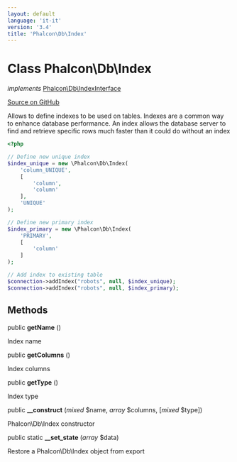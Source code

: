 ```yaml
---
layout: default
language: 'it-it'
version: '3.4'
title: 'Phalcon\Db\Index'
---
```


# Class **Phalcon\Db\Index**

*implements* [Phalcon\Db\IndexInterface](/3.4/en/api/Phalcon_Db_IndexInterface)

<a href="https://github.com/phalcon/cphalcon/tree/v3.4.0/phalcon/db/index.zep" class="btn btn-default btn-sm">Source on GitHub</a>

Allows to define indexes to be used on tables. Indexes are a common way to enhance database performance. An index allows the database server to find and retrieve specific rows much faster than it could do without an index

```php
<?php

// Define new unique index
$index_unique = new \Phalcon\Db\Index(
    'column_UNIQUE',
    [
        'column',
        'column'
    ],
    'UNIQUE'
);

// Define new primary index
$index_primary = new \Phalcon\Db\Index(
    'PRIMARY',
    [
        'column'
    ]
);

// Add index to existing table
$connection->addIndex("robots", null, $index_unique);
$connection->addIndex("robots", null, $index_primary);

```

## Methods

public **getName** ()

Index name

public **getColumns** ()

Index columns

public **getType** ()

Index type

public **__construct** (*mixed* $name, *array* $columns, [*mixed* $type])

Phalcon\Db\Index constructor

public static **__set_state** (*array* $data)

Restore a Phalcon\Db\Index object from export